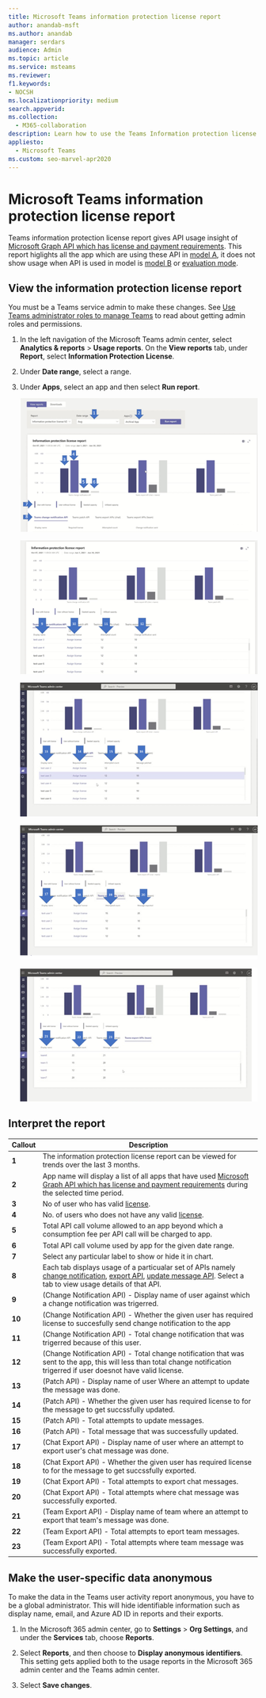 ```yaml
---
title: Microsoft Teams information protection license report
author: anandab-msft
ms.author: anandab
manager: serdars
audience: Admin
ms.topic: article
ms.service: msteams
ms.reviewer: 
f1.keywords:
- NOCSH
ms.localizationpriority: medium
search.appverid: 
ms.collection: 
  - M365-collaboration
description: Learn how to use the Teams Information protection license report in the Microsoft Teams admin center to see how apps in your organization are using change notification events subscription APIs.
appliesto: 
  - Microsoft Teams
ms.custom: seo-marvel-apr2020
---
```


# Microsoft Teams information protection license report


Teams information protection license report gives API usage insight of [Microsoft Graph API which has license and payment requirements](https://docs.microsoft.com/en-us/graph/teams-licenses). This report higlights all the app which are using these API in [model A](https://docs.microsoft.com/en-us/graph/teams-licenses#modela-requirements), it does not show usage when API is used in model is [model B](https://docs.microsoft.com/en-us/graph/teams-licenses#modelb-requirements) or [evaluation mode](https://docs.microsoft.com/en-us/graph/teams-licenses#evaluation-mode-default-requirements). 


## View the information protection license report

You must be a Teams service admin to make these changes. See [Use Teams administrator roles to manage Teams](../using-admin-roles.md) to read about getting admin roles and permissions.

1. In the left navigation of the Microsoft Teams admin center, select **Analytics & reports** > **Usage reports**. On the **View reports** tab, under **Report**, select **Information Protection License**.
2. Under **Date range**, select a range.
3. Under **Apps**, select an app and then select **Run report**.

    ![Screenshot of the Teams information protection license report in the Teams admin center with callouts.](../media/teams-info-protection-license-report-chart-with-callouts.png "Screenshot of the Teams information protection license report in the Teams admin center with callouts")
    
    ![Screenshot of the Teams information protection license report in the Teams admin center with callouts.](../media/teams-info-protection-license-report-change-notification-with-callouts.png "Screenshot of the Teams information protection license report in the Teams admin center with callouts")
    
    ![Screenshot of the Teams information protection license report in the Teams admin center with callouts.](../media/teams-info-protection-license-report-patch-api-tab-with-callouts.png "Screenshot of the Teams information protection license report in the Teams admin center with callouts")
    
    ![Screenshot of the Teams information protection license report in the Teams admin center with callouts.](../media/teams-info-protection-license-report-chat-export-api-tab-with-callouts.png "Screenshot of the Teams information protection license report in the Teams admin center with callouts")
    
    ![Screenshot of the Teams information protection license report in the Teams admin center with callouts.](../media/teams-info-protection-license-report-team-export-api-tab-with-callouts.png "Screenshot of the Teams information protection license report in the Teams admin center with callouts")


    

## Interpret the report

|Callout |Description  |
|--------|-------------|
|**1**   |The information protection license report can be viewed for trends over the last 3 months. |
|**2**   |App name will display a list of all apps that have used [Microsoft Graph API which has license and payment requirements](https://docs.microsoft.com/en-us/graph/teams-licenses) during the selected time period.|
|**3**   |No of user who has valid [license](https://docs.microsoft.com/en-us/graph/teams-licenses#required-licenses-for-modela).  |
|**4**   |No. of users who does not have any valid [license](https://docs.microsoft.com/en-us/graph/teams-licenses#required-licenses-for-modela).  |
|**5**   |Total API call volume allowed to an app beyond which a consumption fee per API call will be charged to app. |
|**6**   |Total API call volume used by app for the given date range. |
|**7**   |Select any particular label to show  or hide it in chart. |
|**8**   |Each tab displays usage of a particualar set of APIs namely [change notification](/graph/api/resources/webhooks?view=graph-rest-1.0), [export API](/microsoftteams/export-teams-content), [update message API](/graph/api/message-update). Select a tab to view usage details of that API. |
|**9**   |(Change Notification API) - Display name of user against which a change notification was trigerred. |
|**10**   |(Change Notification API) - Whether the given user has required license to succesfully send change notification to the app |
|**11**   |(Change Notification API) - Total change notification that was trigerred because of this user.|
|**12**   |(Change Notification API) - Total change notification that was sent to the app, this will less than total change notification trigerred if user doesnot have valid license.|
|**13**|(Patch API) - Display name of user Where an attempt to update the message was done. |
|**14**|(Patch API) - Whether the given user has required license to for the message to get succssfully updated. |
|**15**|(Patch API) - Total attempts to update messages.|
|**16**|(Patch API) - Total message that was successfully updated.|
|**17**|(Chat Export API) - Display name of user where an attempt to export user's chat message was done. |
|**18**|(Chat Export API) - Whether the given user has required license to for the message to get succssfully exported. |
|**19**|(Chat Export API) - Total attempts to export chat messages.|
|**20**|(Chat Export API) - Total attempts where chat message was successfully exported.|
|**21**|(Team Export API) - Display name of team where an attempt to export that team's message was done. |
|**22**|(Team Export API) - Total attempts to eport team messages.|
|**23**|(Team Export API) - Total attempts where team message was successfully exported.|


## Make the user-specific data anonymous

To make the data in the Teams user activity report anonymous, you have to be a global administrator. This will hide identifiable information such as display name, email, and Azure AD ID in reports and their exports.

1. In the Microsoft 365 admin center, go to **Settings** \> **Org Settings**, and under the **Services** tab, choose **Reports**.
    
2. Select **Reports**, and then choose to **Display anonymous identifiers**. This setting gets applied both to the usage reports in the Microsoft 365 admin center and the Teams admin center.
  
3. Select **Save changes**.
